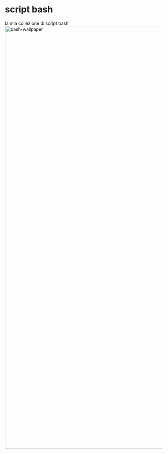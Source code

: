 # script bash
la mia collezione di script bash
<img width="1680" height="1350" alt="bash-wallpaper" src="https://github.com/user-attachments/assets/ad305ce0-af40-49cc-aeb9-52325f0df824" />
